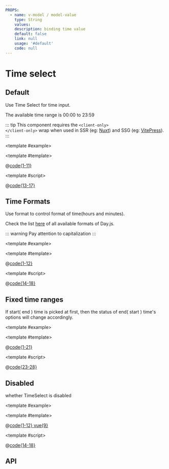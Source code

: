 ```yaml
---
PROPS:
  - name: v-model / model-value
    type: String
    values:
    description: binding time value
    default: false
    link: null
    usage: '#default'
    code: null
---
```


# Time select

<card>

## Default

Use Time Select for time input.

The available time range is 00:00 to 23:59

::: tip
This component requires the
<code>\<client-only\> \<\/client-only\></code>
wrap when used in SSR (eg: [Nuxt](https://nuxt.com/)) and SSG (eg: [VitePress](https://vitepress.dev/)).
:::

<template #example>
<time-select-default />
</template>

<template #template>

@[code{1-11}](../.vuepress/components/time-select/default.vue)

</template>

<template #script>

@[code{13-17}](../.vuepress/components/time-select/default.vue)

</template>

</card>

<card>

## Time Formats

Use format to control format of time(hours and minutes).

Check the list [here](https://day.js.org/docs/en/display/format#list-of-all-available-formats) of all available formats of Day.js.

::: warning
Pay attention to capitalization
:::

<template #example>
<time-select-format />
</template>

<template #template>

@[code{1-12}](../.vuepress/components/time-select/format.vue)
</template>

<template #script>

@[code{14-18}](../.vuepress/components/time-select/format.vue)
</template>

</card>

<card>

## Fixed time ranges

If start( end ) time is picked at first, then the status of end( start ) time's options will change accordingly.

<template #example>
<time-select-time-range />
</template>

<template #template>

@[code{1-21}](../.vuepress/components/time-select/time-range.vue)
</template>

<template #script>

@[code{23-28}](../.vuepress/components/time-select/time-range.vue)
</template>

</card>

<card>

## Disabled

whether TimeSelect is disabled

<template #example>
<time-select-disabled />
</template>

<template #template>

@[code{1-12} vue{9}](../.vuepress/components/time-select/disabled.vue)
</template>

<template #script>

@[code{14-18}](../.vuepress/components/time-select/disabled.vue)
</template>

</card>

<card>

## API

</card>
